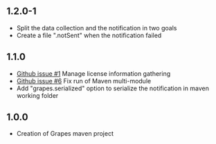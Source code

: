 1.2.0-1
-------------
* Split the data collection and the notification in two goals
* Create a file ".notSent" when the notification failed

1.1.0
-------------
* [Github issue #1](https://github.com/Axway/Grapes/issues/1) Manage license information gathering
* [Github issue #6](https://github.com/Axway/Grapes/issues/6) Fix run of Maven multi-module
* Add "grapes.serialized" option to serialize the notification in maven working folder

1.0.0
-------------
* Creation of Grapes maven project